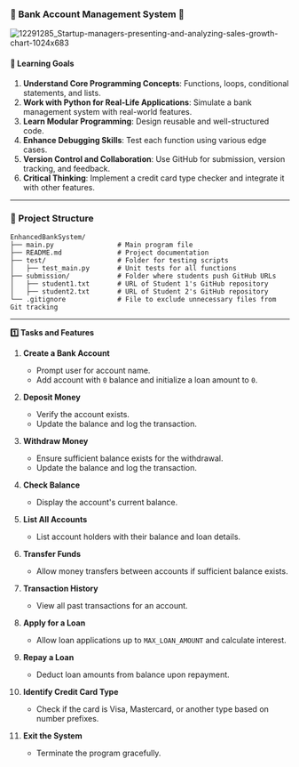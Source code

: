 ### **🌟 Bank Account Management System 🌟**

![12291285_Startup-managers-presenting-and-analyzing-sales-growth-chart-1024x683](https://miro.medium.com/v2/resize:fit:1200/1*Rz-2ufGoJ5vZZPjML357eA.jpeg)

#### **🎯 Learning Goals**
1. **Understand Core Programming Concepts**: Functions, loops, conditional statements, and lists.
2. **Work with Python for Real-Life Applications**: Simulate a bank management system with real-world features.
3. **Learn Modular Programming**: Design reusable and well-structured code.
4. **Enhance Debugging Skills**: Test each function using various edge cases.
5. **Version Control and Collaboration**: Use GitHub for submission, version tracking, and feedback.
6. **Critical Thinking**: Implement a credit card type checker and integrate it with other features.

---

### **📁 Project Structure**

```plaintext
EnhancedBankSystem/
├── main.py                # Main program file
├── README.md              # Project documentation
├── test/                  # Folder for testing scripts
│   ├── test_main.py       # Unit tests for all functions
├── submission/            # Folder where students push GitHub URLs
│   ├── student1.txt       # URL of Student 1's GitHub repository
│   ├── student2.txt       # URL of Student 2's GitHub repository
└── .gitignore             # File to exclude unnecessary files from Git tracking
```

---

**1️⃣ Tasks and Features**
1. **Create a Bank Account**
   - Prompt user for account name.
   - Add account with `0` balance and initialize a loan amount to `0`.

2. **Deposit Money**
   - Verify the account exists.
   - Update the balance and log the transaction.

3. **Withdraw Money**
   - Ensure sufficient balance exists for the withdrawal.
   - Update the balance and log the transaction.

4. **Check Balance**
   - Display the account's current balance.

5. **List All Accounts**
   - List account holders with their balance and loan details.

6. **Transfer Funds**
   - Allow money transfers between accounts if sufficient balance exists.

7. **Transaction History**
   - View all past transactions for an account.

8. **Apply for a Loan**
   - Allow loan applications up to `MAX_LOAN_AMOUNT` and calculate interest.

9. **Repay a Loan**
   - Deduct loan amounts from balance upon repayment.

10. **Identify Credit Card Type**
    - Check if the card is Visa, Mastercard, or another type based on number prefixes.

11. **Exit the System**
    - Terminate the program gracefully.
